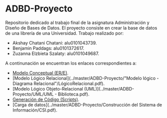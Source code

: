 # ADBD-Proyecto
Repositorio dedicado al trabajo final de la asignatura Administración y Diseño de Bases de Datos.
El proyecto consiste en crear la base de datos de una librería de una Universidad.
Trabajo realizado por:
* Akshay Chatani Chatani: alu0101043739.
* Benjamin Paddags: alu0101372617.
* Zuzanna Elzbieta Szalaty: alu0101049687.

A continunación se encuentran los enlaces correspondientes a:
* [Modelo Conceptual (ER/E)](../master/ER/ADBD%20-%20E_R%20-%20Librería_Biblioteca%20de%20una%20Universidad.pdf).
* [Modelo Lógico Relacional](../master/ADBD-Proyecto/"Modelo lógico - Diagrama Relacional"/LógicoRelacional.pdf).
* [Modelo Lógico Objeto-Relacional (UML)](../master/ADBD-Proyecto/UML/UML - Biblioteca.pdf).
* [Generación de Código (Scripts)](../master/ADBD-Proyecto/Script/ScriptCreacion.pdf).
* [Carga de datos](../master/ADBD-Proyecto/Construcción del Sistema de Información/CSI.pdf).

